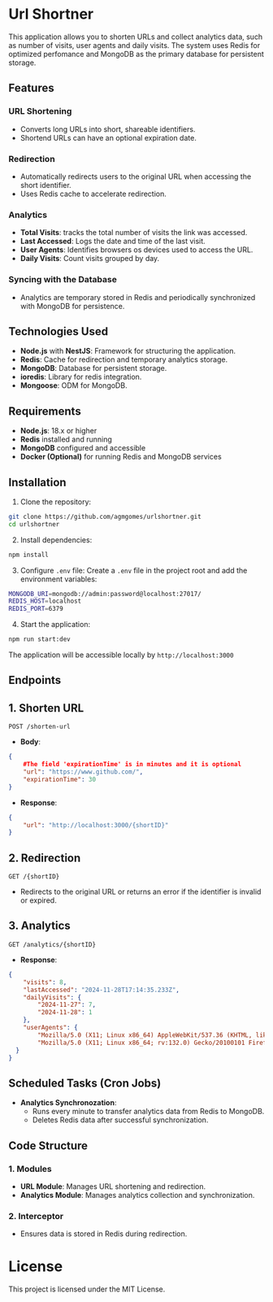 # Url Shortner

This application allows you to shorten URLs and collect analytics data, such as number of visits, user agents and daily visits. The system uses Redis for optimized perfomance and MongoDB as the primary database for persistent storage.

## Features

### URL Shortening

- Converts long URLs into short, shareable identifiers.
- Shortend URLs can have an optional expiration date.

### Redirection

- Automatically redirects users to the original URL when accessing the short
identifier.
- Uses Redis cache to accelerate redirection.

### Analytics

- **Total Visits**: tracks the total number of visits the link was accessed.
- **Last Accessed**: Logs the date and time of the last visit.
- **User Agents**: Identifies browsers os devices used to access the URL.
- **Daily Visits**: Count visits grouped by day.

### Syncing with the Database

- Analytics are temporary stored in Redis and periodically synchronized with MongoDB for persistence.

## Technologies Used
- **Node.js** with **NestJS**: Framework for structuring the application.
- **Redis**: Cache for redirection and temporary analytics storage.
- **MongoDB**: Database for persistent storage.
- **ioredis**: Library for redis integration.
- **Mongoose**: ODM for MongoDB.

## Requirements

- **Node.js**: 18.x or higher
- **Redis** installed and running
- **MongoDB** configured and accessible
- **Docker (Optional)** for running Redis and MongoDB services

## Installation

1. Clone the repository:

```bash
git clone https://github.com/agmgomes/urlshortner.git
cd urlshortner
```

2. Install dependencies:

```bash
npm install
```

3. Configure `.env` file: Create a `.env` file in the project root and add the
environment variables:

```bash
MONGODB_URI=mongodb://admin:password@localhost:27017/
REDIS_HOST=localhost
REDIS_PORT=6379
```

4. Start the application:

```bash
npm run start:dev
```

The application will be accessible locally by `http://localhost:3000`

## Endpoints

## 1. Shorten URL

`POST /shorten-url`

- **Body**:

```json
{
    #The field 'expirationTime' is in minutes and it is optional 
    "url": "https://www.github.com/",
    "expirationTime": 30 
}
```

- **Response**:

```json
{
    "url": "http://localhost:3000/{shortID}"
}
```

## 2. Redirection

`GET /{shortID}`

- Redirects to the original URL or returns an error if the identifier is invalid or expired.

## 3. Analytics

`GET /analytics/{shortID}`

- **Response**:

```json
{
    "visits": 8,
    "lastAccessed": "2024-11-28T17:14:35.233Z",
    "dailyVisits": {
        "2024-11-27": 7,
        "2024-11-28": 1
    },
    "userAgents": {
        "Mozilla/5.0 (X11; Linux x86_64) AppleWebKit/537.36 (KHTML, like Gecko) Chrome/130.0.0.0 Safari/537.36": 2,
        "Mozilla/5.0 (X11; Linux x86_64; rv:132.0) Gecko/20100101 Firefox/132.0": 6
  }
}
```

## Scheduled Tasks (Cron Jobs)

- **Analytics Synchronozation**:
    - Runs every minute to transfer analytics data from Redis to MongoDB.
    - Deletes Redis data after successful synchronization.

## Code Structure

### 1. Modules

- **URL Module**: Manages URL shortening and redirection.
- **Analytics Module**: Manages analytics collection and synchronization.

### 2. Interceptor

- Ensures data is stored in Redis during redirection.

# License

This project is licensed under the MIT License.
